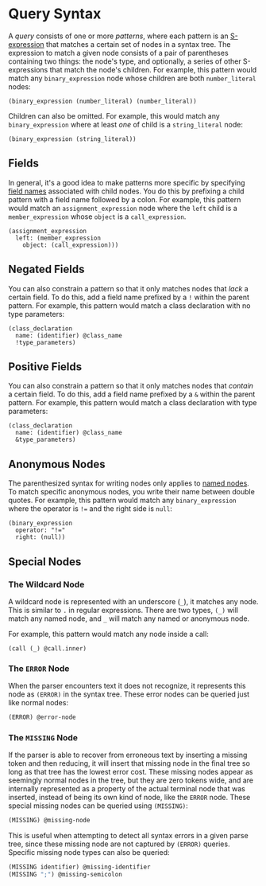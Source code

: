 # Query Syntax

A _query_ consists of one or more _patterns_, where each pattern is an [S-expression][s-exp] that matches a certain set of
nodes in a syntax tree. The expression to match a given node consists of a pair of parentheses containing two things: the
node's type, and optionally, a series of other S-expressions that match the node's children. For example, this pattern would
match any `binary_expression` node whose children are both `number_literal` nodes:

```query
(binary_expression (number_literal) (number_literal))
```

Children can also be omitted. For example, this would match any `binary_expression` where at least _one_ of child is a
`string_literal` node:

```query
(binary_expression (string_literal))
```

## Fields

In general, it's a good idea to make patterns more specific by specifying [field names][node-field-names] associated with
child nodes. You do this by prefixing a child pattern with a field name followed by a colon. For example, this pattern would
match an `assignment_expression` node where the `left` child is a `member_expression` whose `object` is a `call_expression`.

```query
(assignment_expression
  left: (member_expression
    object: (call_expression)))
```

## Negated Fields

You can also constrain a pattern so that it only matches nodes that _lack_ a certain field. To do this, add a field name
prefixed by a `!` within the parent pattern. For example, this pattern would match a class declaration with no type parameters:

```query
(class_declaration
  name: (identifier) @class_name
  !type_parameters)
```

## Positive Fields

You can also constrain a pattern so that it only matches nodes that _contain_ a certain field. To do this, add a field name
prefixed by a `&` within the parent pattern. For example, this pattern would match a class declaration with type parameters:

```query
(class_declaration
  name: (identifier) @class_name
  &type_parameters)
```

## Anonymous Nodes

The parenthesized syntax for writing nodes only applies to [named nodes][named-vs-anonymous-nodes]. To match specific anonymous
nodes, you write their name between double quotes. For example, this pattern would match any `binary_expression` where the
operator is `!=` and the right side is `null`:

```query
(binary_expression
  operator: "!="
  right: (null))
```

## Special Nodes

### The Wildcard Node

A wildcard node is represented with an underscore (`_`), it matches any node.
This is similar to `.` in regular expressions.
There are two types, `(_)` will match any named node,
and `_` will match any named or anonymous node.

For example, this pattern would match any node inside a call:

```query
(call (_) @call.inner)
```

### The `ERROR` Node

When the parser encounters text it does not recognize, it represents this node
as `(ERROR)` in the syntax tree. These error nodes can be queried just like
normal nodes:

```scheme
(ERROR) @error-node
```

### The `MISSING` Node

If the parser is able to recover from erroneous text by inserting a missing token and then reducing, it will insert that
missing node in the final tree so long as that tree has the lowest error cost. These missing nodes appear as seemingly normal
nodes in the tree, but they are zero tokens wide, and are internally represented as a property of the actual terminal node
that was inserted, instead of being its own kind of node, like the `ERROR` node. These special missing nodes can be queried
using `(MISSING)`:

```scheme
(MISSING) @missing-node
```

This is useful when attempting to detect all syntax errors in a given parse tree, since these missing node are not captured
by `(ERROR)` queries. Specific missing node types can also be queried:

```scheme
(MISSING identifier) @missing-identifier
(MISSING ";") @missing-semicolon
```

[node-field-names]: ../2-basic-parsing.md#node-field-names
[named-vs-anonymous-nodes]: ../2-basic-parsing.md#named-vs-anonymous-nodes
[s-exp]: https://en.wikipedia.org/wiki/S-expression
